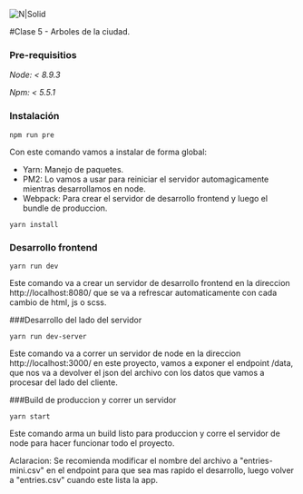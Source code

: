 ![N|Solid](https://static.acaula.com.ar/center/AR/180-digital-house-43cb5b1f-b336-4f72-a772-a99ed3e54037-logo-200x200.jpg)

#Clase 5 - Arboles de la ciudad.



### Pre-requisitios

_Node: < 8.9.3_

_Npm: < 5.5.1_

### Instalación

`npm run pre`

Con este comando vamos a instalar de forma global:
- Yarn: Manejo de paquetes.
- PM2: Lo vamos a usar para reiniciar el servidor automagicamente mientras desarrollamos en node.
- Webpack: Para crear el servidor de desarrollo frontend y luego el bundle de produccion.

`yarn install`

### Desarrollo frontend

`yarn run dev`

Este comando va a crear un servidor de desarrollo frontend en la direccion http://localhost:8080/ que se va a refrescar
automaticamente con cada cambio de html, js o scss.


###Desarrollo del lado del servidor

`yarn run dev-server`

Este comando va a correr un servidor de node en la direccion http://localhost:3000/
en este proyecto, vamos a exponer el endpoint /data, que nos va a devolver el json del archivo con los datos
que vamos a procesar del lado del cliente.

###Build de produccion y correr un servidor

`yarn start`

Este comando arma un build listo para produccion y corre el servidor de node para hacer funcionar todo el proyecto.

Aclaracion: Se recomienda modificar el nombre del archivo a "entries-mini.csv" en el endpoint para que sea
mas rapido el desarrollo, luego volver a "entries.csv" cuando este lista la app.